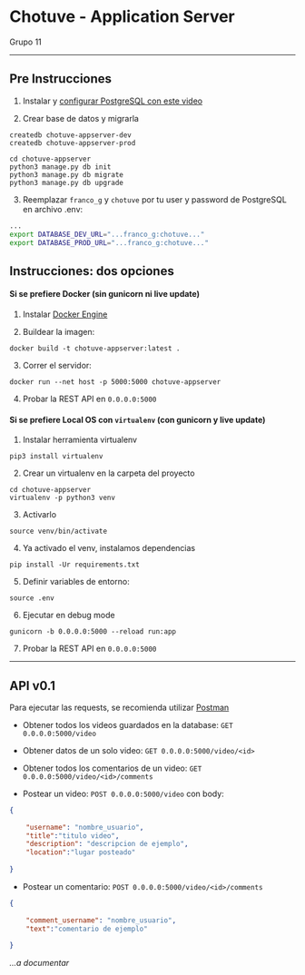 # Chotuve - Application Server
Grupo 11

--------------
## Pre Instrucciones

1. Instalar y [configurar PostgreSQL con este video](https://www.youtube.com/watch?v=-LwI4HMR_Eg)

2. Crear base de datos y migrarla
```
createdb chotuve-appserver-dev
createdb chotuve-appserver-prod

cd chotuve-appserver
python3 manage.py db init
python3 manage.py db migrate
python3 manage.py db upgrade
```

3. Reemplazar `franco_g` y `chotuve` por tu user y password de PostgreSQL en archivo .env:
```bash
...
export DATABASE_DEV_URL="...franco_g:chotuve..."
export DATABASE_PROD_URL="...franco_g:chotuve..."

```

## Instrucciones: dos opciones

#### Si se prefiere Docker (sin gunicorn ni live update)

1. Instalar [Docker Engine](https://docs.docker.com/engine/install/)

2. Buildear la imagen:
```
docker build -t chotuve-appserver:latest .
```

3. Correr el servidor:
```
docker run --net host -p 5000:5000 chotuve-appserver
```

4. Probar la REST API en `0.0.0.0:5000`

#### Si se prefiere Local OS con `virtualenv` (con gunicorn y live update)


1. Instalar herramienta virtualenv
```
pip3 install virtualenv
```

2. Crear un virtualenv en la carpeta del proyecto
```
cd chotuve-appserver
virtualenv -p python3 venv
```

3. Activarlo
```
source venv/bin/activate
```

4. Ya activado el venv, instalamos dependencias
```
pip install -Ur requirements.txt
```

5. Definir variables de entorno:
```
source .env
```


6. Ejecutar en debug mode
```
gunicorn -b 0.0.0.0:5000 --reload run:app
```

7. Probar la REST API en `0.0.0.0:5000`

---------------------------------------------


## API v0.1

Para ejecutar las requests, se recomienda utilizar [Postman](https://www.postman.com/downloads/)

- Obtener todos los videos guardados en la database:
`GET 0.0.0.0:5000/video`

- Obtener datos de un solo video:
`GET 0.0.0.0:5000/video/<id>`

- Obtener todos los comentarios de un video:
`GET 0.0.0.0:5000/video/<id>/comments`

- Postear un video:
`POST 0.0.0.0:5000/video`
con body:
```json
{
	
	"username": "nombre_usuario",
	"title":"titulo video",
	"description": "descripcion de ejemplo",
	"location":"lugar posteado"
	
}
```

- Postear un comentario:
`POST 0.0.0.0:5000/video/<id>/comments`
```json
{
	
	"comment_username": "nombre_usuario",
	"text":"comentario de ejemplo"
	
}
```


_...a documentar_
